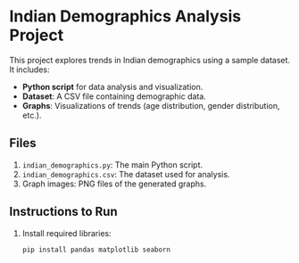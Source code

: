 # Indian Demographics Analysis Project

This project explores trends in Indian demographics using a sample dataset. It includes:
- **Python script** for data analysis and visualization.
- **Dataset**: A CSV file containing demographic data.
- **Graphs**: Visualizations of trends (age distribution, gender distribution, etc.).

## Files
1. `indian_demographics.py`: The main Python script.
2. `indian_demographics.csv`: The dataset used for analysis.
3. Graph images: PNG files of the generated graphs.

## Instructions to Run
1. Install required libraries:
   ```bash
   pip install pandas matplotlib seaborn
